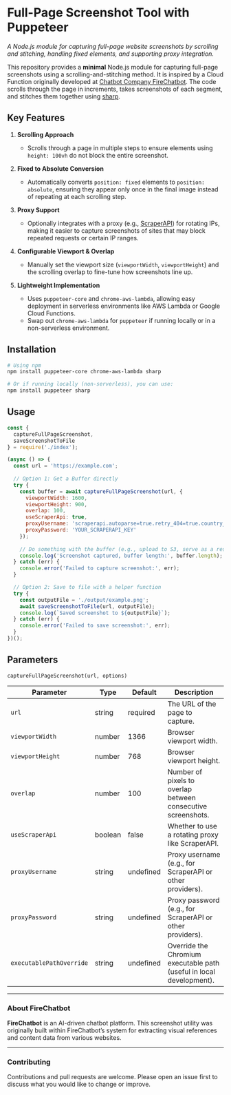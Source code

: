 # Full-Page Screenshot Tool with Puppeteer

_A Node.js module for capturing full-page website screenshots by scrolling and stitching, handling fixed elements, and supporting proxy integration._

This repository provides a **minimal** Node.js module for capturing full-page screenshots using a scrolling-and-stitching method. It is inspired by a Cloud Function originally developed at [Chatbot Company FireChatbot](https://firechatbot.com). The code scrolls through the page in increments, takes screenshots of each segment, and stitches them together using [sharp](https://github.com/lovell/sharp).

## Key Features

1. **Scrolling Approach**  
   - Scrolls through a page in multiple steps to ensure elements using `height: 100vh` do not block the entire screenshot.

2. **Fixed to Absolute Conversion**  
   - Automatically converts `position: fixed` elements to `position: absolute`, ensuring they appear only once in the final image instead of repeating at each scrolling step.

3. **Proxy Support**  
   - Optionally integrates with a proxy (e.g., [ScraperAPI](https://www.scraperapi.com/)) for rotating IPs, making it easier to capture screenshots of sites that may block repeated requests or certain IP ranges.

4. **Configurable Viewport & Overlap**  
   - Manually set the viewport size (`viewportWidth`, `viewportHeight`) and the scrolling overlap to fine-tune how screenshots line up.

5. **Lightweight Implementation**  
   - Uses `puppeteer-core` and `chrome-aws-lambda`, allowing easy deployment in serverless environments like AWS Lambda or Google Cloud Functions.
   - Swap out `chrome-aws-lambda` for `puppeteer` if running locally or in a non-serverless environment.

## Installation

```bash
# Using npm
npm install puppeteer-core chrome-aws-lambda sharp

# Or if running locally (non-serverless), you can use:
npm install puppeteer sharp
```

## Usage
```javascript
const {
  captureFullPageScreenshot,
  saveScreenshotToFile
} = require('./index');

(async () => {
  const url = 'https://example.com';
  
  // Option 1: Get a Buffer directly
  try {
    const buffer = await captureFullPageScreenshot(url, {
      viewportWidth: 1600,
      viewportHeight: 900,
      overlap: 100,
      useScraperApi: true,
      proxyUsername: 'scraperapi.autoparse=true.retry_404=true.country_code=eu.device_type=desktop',
      proxyPassword: 'YOUR_SCRAPERAPI_KEY'
    });
    
    // Do something with the buffer (e.g., upload to S3, serve as a response, etc.)
    console.log('Screenshot captured, buffer length:', buffer.length);
  } catch (err) {
    console.error('Failed to capture screenshot:', err);
  }

  // Option 2: Save to file with a helper function
  try {
    const outputFile = './output/example.png';
    await saveScreenshotToFile(url, outputFile);
    console.log(`Saved screenshot to ${outputFile}`);
  } catch (err) {
    console.error('Failed to save screenshot:', err);
  }
})();
```
## Parameters

`captureFullPageScreenshot(url, options)`

| Parameter                | Type     | Default     | Description                                                            |
| ------------------------ | -------- | ----------- | ---------------------------------------------------------------------- |
| `url`                    | string   | required    | The URL of the page to capture.                                       |
| `viewportWidth`          | number   | 1366        | Browser viewport width.                                               |
| `viewportHeight`         | number   | 768         | Browser viewport height.                                              |
| `overlap`                | number   | 100         | Number of pixels to overlap between consecutive screenshots.          |
| `useScraperApi`          | boolean  | false       | Whether to use a rotating proxy like ScraperAPI.                      |
| `proxyUsername`          | string   | undefined   | Proxy username (e.g., for ScraperAPI or other providers).             |
| `proxyPassword`          | string   | undefined   | Proxy password (e.g., for ScraperAPI or other providers).             |
| `executablePathOverride` | string   | undefined   | Override the Chromium executable path (useful in local development).   |

---

### About FireChatbot

**FireChatbot** is an AI-driven chatbot platform. This screenshot utility was originally built within FireChatbot’s system for extracting visual references and content data from various websites.

---

### Contributing

Contributions and pull requests are welcome. Please open an issue first to discuss what you would like to change or improve.


